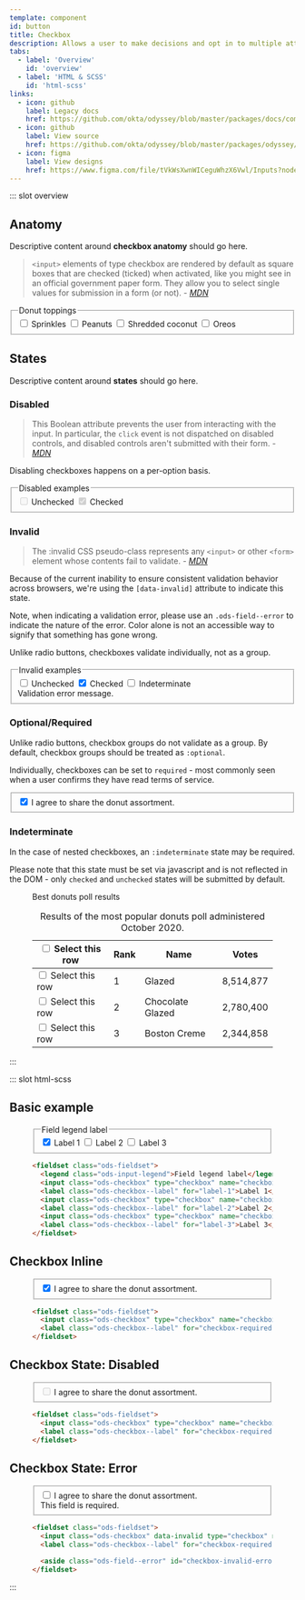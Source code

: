 ```yaml
---
template: component
id: button
title: Checkbox
description: Allows a user to make decisions and opt in to multiple attributes of a product.
tabs:
  - label: 'Overview'
    id: 'overview'
  - label: 'HTML & SCSS'
    id: 'html-scss'
links:
  - icon: github
    label: Legacy docs
    href: https://github.com/okta/odyssey/blob/master/packages/docs/components/checkbox.md
  - icon: github
    label: View source
    href: https://github.com/okta/odyssey/blob/master/packages/odyssey/src/scss/components/_checkbox.scss
  - icon: figma
    label: View designs
    href: https://www.figma.com/file/tVkWsXwnWICeguWhzX6Vwl/Inputs?node-id=476%3A3490
---
```


::: slot overview

## Anatomy

<Description class="is-fpo">

Descriptive content around **checkbox anatomy** should go here.

</Description>

<Anatomy 
  img="/images/anatomy-checkbox.svg" 
/>

<Description>

> <span class="is-fpo is-fpo-negative">`<input>` elements of type checkbox are rendered by default as square boxes that are checked (ticked) when activated, like you might see in an official government paper form. They allow you to select single values for submission in a form (or not). - <cite><a href='https://developer.mozilla.org/en-US/docs/Web/HTML/Element/input/checkbox'>MDN</a></cite> </span>

</Description>

<Visual>
  
  <fieldset class="ods-fieldset">
    <legend class="ods-input-legend">Donut toppings</legend>
    <input class="ods-checkbox" type="checkbox" name="checkbox" id="example-2" value="example-2">
    <label class="ods-checkbox--label" for="example-2">Sprinkles</label>
    <input class="ods-checkbox" type="checkbox" name="checkbox" id="example-3" value="example-3">
    <label class="ods-checkbox--label" for="example-3">Peanuts</label>
    <input class="ods-checkbox" type="checkbox" name="checkbox" id="example-3" value="example-3">
    <label class="ods-checkbox--label" for="example-3">Shredded coconut</label>
    <input class="ods-checkbox" type="checkbox" name="checkbox" id="example-3" value="example-3">
    <label class="ods-checkbox--label" for="example-3">Oreos</label>
  </fieldset>
  
</Visual>

## States

<Description class="is-fpo">

Descriptive content around **states** should go here.

</Description>

### Disabled

<Description>

> <span class="is-fpo is-fpo-negative">This Boolean attribute prevents the user from interacting with the input. In particular, the `click` event is not dispatched on disabled controls, and disabled controls aren't submitted with their form. - <cite><a href='https://developer.mozilla.org/en-US/docs/Web/HTML/Element/input#attr-disabled'>MDN</a></cite></span>

Disabling checkboxes happens on a per-option basis.

</Description>

<Visual>
  <fieldset class="ods-fieldset">
    <legend class="ods-input-legend">Disabled examples</legend>
    <input class="ods-checkbox" type="checkbox" name="checkbox" id="example-0" value="example-0" disabled>
    <label class="ods-checkbox--label" for="example-0">Unchecked</label>
    <input checked class="ods-checkbox" type="checkbox" name="checkbox" id="example-1" value="example-1" disabled>
    <label class="ods-checkbox--label" for="example-1">Checked</label>
  </fieldset>
</Visual>

### Invalid

<Description>

> <span class="is-fpo is-fpo-negative">The :invalid CSS pseudo-class represents any `<input>` or other `<form>` element whose contents fail to validate. - <cite><a href='https://developer.mozilla.org/en-US/docs/Web/CSS/:invalid'>MDN</a></cite></span>

Because of the current inability to ensure consistent validation behavior across browsers, we're using the `[data-invalid]` attribute to indicate this state.

Note, when indicating a validation error, please use an `.ods-field--error` to indicate the nature of the error. Color alone is not an accessible way to signify that something has gone wrong.

Unlike radio buttons, checkboxes validate individually, not as a group.

</Description>

<Visual>
  <fieldset class="ods-fieldset">
    <legend class="ods-input-legend">Invalid examples</legend>
    <input class="ods-checkbox" type="checkbox" name="checkbox" id="example-0" value="example-0" data-invalid>
    <label class="ods-checkbox--label" for="example-0">Unchecked</label>
    <input checked class="ods-checkbox" type="checkbox" name="checkbox" id="example-1" value="example-1" data-invalid>
    <label class="ods-checkbox--label" for="example-1">Checked</label>
    <input class="ods-checkbox" type="checkbox" name="checkbox" id="example-1" value="example-1" data-invalid data-example-indeterminate>
    <label class="ods-checkbox--label" for="example-1">Indeterminate</label>
    <aside class="ods-field--error" id="checkbox-invalid-error">Validation error message.</aside>
  </fieldset>
</Visual>

### Optional/Required

<Description>

Unlike radio buttons, checkbox groups do not validate as a group. By default, checkbox groups should be treated as `:optional`.

Individually, checkboxes can be set to `required` - most commonly seen when a user confirms they have read terms of service.

</Description>

<Visual>
  <fieldset class="ods-fieldset">
    <input class="ods-checkbox" type="checkbox" name="checkbox-required" id="checkbox-required" value="terms-accepted" checked required>
    <label class="ods-checkbox--label" for="checkbox-required">I agree to share the donut assortment.</label>
  </fieldset>
</Visual>

### Indeterminate

<Description>

In the case of nested checkboxes, an `:indeterminate` state may be required.

Please note that this state must be set via javascript and is not reflected in the DOM - only `checked` and `unchecked` states will be submitted by default.

</Description>

<Visual>
  <figure class="ods-table--figure">
    <figcaption class="ods-table--figcaption">
      Best donuts poll results
    </figcaption>
    <table class="ods-table">
      <caption>Results of the most popular donuts poll administered October 2020.</caption>
      <thead>
        <tr>
          <th scope="column" class="is-ods-table-checkbox">
            <input class="ods-checkbox" type="checkbox" name="row[all]" data-example-indeterminate value="check-all">
            <label class="ods-checkbox--label" for="checkbox-all">
              <span class="u-visually-hidden">Select this row</span>
            </label>
          </th>
          <th scope="column" class="is-ods-table-num">Rank</th>
          <th scope="column">Name</th>
          <th scope="column">Votes</th>
        </tr>
      </thead>
      <tbody>
        <tr>
          <td class="is-ods-table-checkbox">
            <input class="ods-checkbox" type="checkbox" name="row[0]" id="checkbox-0" value="check-0">
            <label class="ods-checkbox--label" for="checkbox-0">
              <span class="u-visually-hidden">Select this row</span>
            </label>
          </td>
          <td class="is-ods-table-num">1</td>
          <td>Glazed</td>
          <td class="is-ods-table-num">8,514,877</td>
        </tr>
        <tr>
          <td class="is-ods-table-checkbox">
            <input class="ods-checkbox" type="checkbox" name="row[1]" id="checkbox-1" value="check-1">
            <label class="ods-checkbox--label" for="checkbox-1">
              <span class="u-visually-hidden">Select this row</span>
            </label>
          </td>
          <td class="is-ods-table-num">2</td>
          <td>Chocolate Glazed</td>
          <td class="is-ods-table-num">2,780,400</td>
        </tr>
        <tr>
          <td class="is-ods-table-checkbox">
            <input class="ods-checkbox" type="checkbox" name="row[2]" id="checkbox-2" value="check-2">
            <label class="ods-checkbox--label" for="checkbox-2">
              <span class="u-visually-hidden">Select this row</span>
            </label>
          </td>
          <td class="is-ods-table-num">3</td>
          <td>Boston Creme</td>
          <td class="is-ods-table-num">2,344,858</td>
        </tr>
      </tbody>
    </table>
  </figure>
</Visual>

<script>
export default {
  mounted () { 
    let checkbox = this.$el.querySelectorAll("[data-example-indeterminate]");

    checkbox.forEach((input) => {
      input.indeterminate = true;
    })
  }
}
</script>

:::

::: slot html-scss

## Basic example

<figure class="docs-example">
  <div class="docs-example--rendered">
    <fieldset class="ods-fieldset">
      <legend class="ods-input-legend">Field legend label</legend>
      <input class="ods-checkbox" type="checkbox" name="checkbox" id="label-1" value="value-1" checked>
      <label class="ods-checkbox--label" for="label-1">Label 1</label>
      <input class="ods-checkbox" type="checkbox" name="checkbox" id="label-2" value="value-2">
      <label class="ods-checkbox--label" for="label-2">Label 2</label>
      <input class="ods-checkbox" type="checkbox" name="checkbox" id="label-3" value="value-3">
      <label class="ods-checkbox--label" for="label-3">Label 3</label>
    </fieldset>
  </div>

  ```html
  <fieldset class="ods-fieldset">
    <legend class="ods-input-legend">Field legend label</legend>
    <input class="ods-checkbox" type="checkbox" name="checkbox" id="label-1" value="value-1" checked>
    <label class="ods-checkbox--label" for="label-1">Label 1</label>
    <input class="ods-checkbox" type="checkbox" name="checkbox" id="label-2" value="value-2">
    <label class="ods-checkbox--label" for="label-2">Label 2</label>
    <input class="ods-checkbox" type="checkbox" name="checkbox" id="label-3" value="value-3">
    <label class="ods-checkbox--label" for="label-3">Label 3</label>
  </fieldset>
  ```

</figure>

## <span class="u-visually-hidden">Checkbox</span> Inline

<figure class="docs-example">
  <div class="docs-example--rendered">
    <fieldset class="ods-fieldset">
      <input class="ods-checkbox" type="checkbox" name="checkbox-required" id="checkbox-required" value="terms-accepted" checked required>
      <label class="ods-checkbox--label" for="checkbox-required">I agree to share the donut assortment.</label>
    </fieldset>
  </div>

  ```html
  <fieldset class="ods-fieldset">
    <input class="ods-checkbox" type="checkbox" name="checkbox-required" id="checkbox-required" value="terms-accepted" checked required>
    <label class="ods-checkbox--label" for="checkbox-required">I agree to share the donut assortment.</label>
  </fieldset>
  ```
</figure>

## <span class="u-visually-hidden">Checkbox</span> State: Disabled

<figure class="docs-example">
  <div class="docs-example--rendered">
    <fieldset class="ods-fieldset">
      <input class="ods-checkbox" type="checkbox" name="checkbox-required" id="checkbox-required" value="terms-accepted" disabled>
      <label class="ods-checkbox--label" for="checkbox-required">I agree to share the donut assortment.</label>
    </fieldset>
  </div>

  ```html
  <fieldset class="ods-fieldset">
    <input class="ods-checkbox" type="checkbox" name="checkbox-required" id="checkbox-required" value="terms-accepted" disabled>
    <label class="ods-checkbox--label" for="checkbox-required">I agree to share the donut assortment.</label>
  </fieldset>
  ```
</figure>

## <span class="u-visually-hidden">Checkbox</span> State: Error

<figure class="docs-example">
  <div class="docs-example--rendered">
    <fieldset class="ods-fieldset">
    <input class="ods-checkbox" data-invalid type="checkbox" name="checkbox-required" id="checkbox-required" value="terms-accepted" required>
      <label class="ods-checkbox--label" for="checkbox-required">I agree to share the donut assortment.</label>
      <aside class="ods-field--error" id="checkbox-invalid-error">This field is required.</aside>
    </fieldset>
  </div>

  ```html
  <fieldset class="ods-fieldset">
    <input class="ods-checkbox" data-invalid type="checkbox" name="checkbox-required" id="checkbox-required" value="terms-accepted" required>
    <label class="ods-checkbox--label" for="checkbox-required">I agree to share the donut assortment.</label>

    <aside class="ods-field--error" id="checkbox-invalid-error">This field is required.</aside>
  </fieldset>
  ```
</figure>

:::
